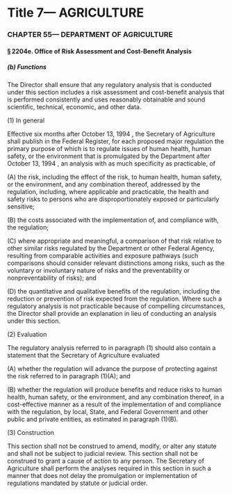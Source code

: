 
# Title 7— AGRICULTURE
### CHAPTER 55— DEPARTMENT OF AGRICULTURE
#### § 2204e. Office of Risk Assessment and Cost-Benefit Analysis
##### (b) Functions

The Director shall ensure that any regulatory analysis that is conducted under this section includes a risk assessment and cost-benefit analysis that is performed consistently and uses reasonably obtainable and sound scientific, technical, economic, and other data.

(1) In general

Effective six months after October 13, 1994 , the Secretary of Agriculture shall publish in the Federal Register, for each proposed major regulation the primary purpose of which is to regulate issues of human health, human safety, or the environment that is promulgated by the Department after October 13, 1994 , an analysis with as much specificity as practicable, of

(A) the risk, including the effect of the risk, to human health, human safety, or the environment, and any combination thereof, addressed by the regulation, including, where applicable and practicable, the health and safety risks to persons who are disproportionately exposed or particularly sensitive;

(B) the costs associated with the implementation of, and compliance with, the regulation;

(C) where appropriate and meaningful, a comparison of that risk relative to other similar risks regulated by the Department or other Federal Agency, resulting from comparable activities and exposure pathways (such comparisons should consider relevant distinctions among risks, such as the voluntary or involuntary nature of risks and the preventability or nonpreventability of risks); and

(D) the quantitative and qualitative benefits of the regulation, including the reduction or prevention of risk expected from the regulation. Where such a regulatory analysis is not practicable because of compelling circumstances, the Director shall provide an explanation in lieu of conducting an analysis under this section.

(2) Evaluation

The regulatory analysis referred to in paragraph (1) should also contain a statement that the Secretary of Agriculture evaluated

(A) whether the regulation will advance the purpose of protecting against the risk referred to in paragraph (1)(A); and

(B) whether the regulation will produce benefits and reduce risks to human health, human safety, or the environment, and any combination thereof, in a cost-effective manner as a result of the implementation of and compliance with the regulation, by local, State, and Federal Government and other public and private entities, as estimated in paragraph (1)(B).

(3) Construction

This section shall not be construed to amend, modify, or alter any statute and shall not be subject to judicial review. This section shall not be construed to grant a cause of action to any person. The Secretary of Agriculture shall perform the analyses required in this section in such a manner that does not delay the promulgation or implementation of regulations mandated by statute or judicial order.
